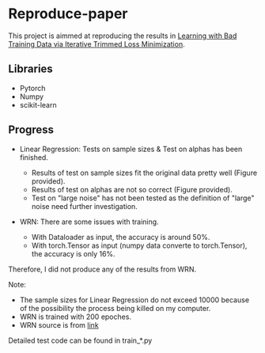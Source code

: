 # Reproduce-paper

This project is aimmed at reproducing the results in [Learning with Bad Training Data via Iterative Trimmed Loss Minimization](https://arxiv.org/abs/1810.11874).

## Libraries

- Pytorch
- Numpy
- scikit-learn

## Progress

 - Linear Regression: Tests on sample sizes & Test on alphas has been finished. 
   - Results of test on sample sizes fit the original data pretty well (Figure provided).
   - Results of test on alphas are not so correct (Figure provided). 
   - Test on "large noise" has not been tested as the definition of "large" noise need further investigation. 

 - WRN: There are some issues with training. 
   - With Dataloader as input, the accuracy is around 50%.
   - With torch.Tensor as input (numpy data converte to torch.Tensor), the accuracy is only 16%.

Therefore, I did not produce any of the results from WRN. 

Note: 

- The sample sizes for Linear Regression do not exceed 10000 because of the possibility the process being killed on my computer. 
- WRN is trained with 200 epoches.
- WRN source is from [link](https://github.com/meliketoy/wide-resnet.pytorch)

Detailed test code can be found in train\_\*.py
